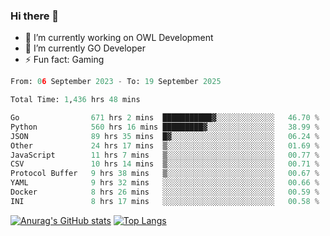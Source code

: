 ### Hi there 👋 

- 🔭 I’m currently working on OWL Development
- 🌱 I’m currently GO Developer
-  ⚡ Fun fact: Gaming
  
  <!--
- 👯 I’m looking to collaborate on ...
- 🤔 I’m looking for help with ...
- 💬 Ask me about ...
- 📫 How to reach me: ...
- 😄 Pronouns: ...
-->

<!--START_SECTION:waka-->

```python
From: 06 September 2023 - To: 19 September 2025

Total Time: 1,436 hrs 48 mins

Go                671 hrs 2 mins  ███████████▓░░░░░░░░░░░░░   46.70 %
Python            560 hrs 16 mins █████████▓░░░░░░░░░░░░░░░   38.99 %
JSON              89 hrs 35 mins  █▓░░░░░░░░░░░░░░░░░░░░░░░   06.24 %
Other             24 hrs 17 mins  ▒░░░░░░░░░░░░░░░░░░░░░░░░   01.69 %
JavaScript        11 hrs 7 mins   ▒░░░░░░░░░░░░░░░░░░░░░░░░   00.77 %
CSV               10 hrs 14 mins  ▒░░░░░░░░░░░░░░░░░░░░░░░░   00.71 %
Protocol Buffer   9 hrs 38 mins   ▒░░░░░░░░░░░░░░░░░░░░░░░░   00.67 %
YAML              9 hrs 32 mins   ░░░░░░░░░░░░░░░░░░░░░░░░░   00.66 %
Docker            8 hrs 26 mins   ░░░░░░░░░░░░░░░░░░░░░░░░░   00.59 %
INI               8 hrs 17 mins   ░░░░░░░░░░░░░░░░░░░░░░░░░   00.58 %
```

<!--END_SECTION:waka-->

[![Anurag's GitHub stats](https://github-readme-stats.vercel.app/api?username=aebalz&show_icons=true&theme=codeSTACKr)](https://github.com/anuraghazra/github-readme-stats)
[![Top Langs](https://github-readme-stats.vercel.app/api/top-langs/?username=aebalz&layout=compact&card_width=350&theme=codeSTACKr)](https://github.com/anuraghazra/github-readme-stats)
<!-- [![Readme Card](https://github-readme-stats.vercel.app/api/pin/?username=aebalz&repo=go-gin-gone&show_owner=true)](https://github.com/anuraghazra/github-readme-stats)-->
